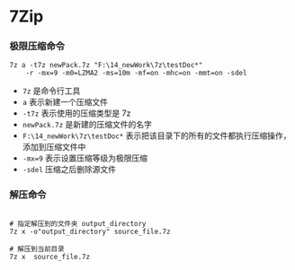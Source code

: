 # 7Zip

### 极限压缩命令

``` shell
7z a -t7z newPack.7z "F:\14_newWork\7z\testDoc*" 
    -r -mx=9 -m0=LZMA2 -ms=10m -mf=on -mhc=on -mmt=on -sdel
```

- `7z` 是命令行工具
- `a` 表示新建一个压缩文件
- `-t7z` 表示使用的压缩类型是 7z
- `newPack.7z` 是新建的压缩文件的名字
- `F:\14_newWork\7z\testDoc*` 表示把该目录下的所有的文件都执行压缩操作，添加到压缩文件中
- `-mx=9` 表示设置压缩等级为极限压缩
- `-sdel` 压缩之后删除源文件

### 解压命令

``` shell

# 指定解压到的文件夹 output_directory
7z x -o"output_directory" source_file.7z

# 解压到当前目录
7z x  source_file.7z
```